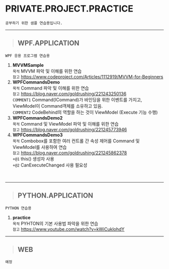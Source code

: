 # PRIVATE.PROJECT.PRACTICE
    공부하기 위한 샘플 연습용입니다.

* * *
>## WPF.APPLICATION
    WPF 응용 프로그램 연습용


1. **MVVMSample** <br>
`목적` MVVM 파악 및 이해를 위한 연습<br>
`참고` https://www.codeproject.com/Articles/1112919/MVVM-for-Beginners  <br>
02. **WPFCommandsDemo** <br>
`목적` Command 파악 및 이해를 위한 연습<br>
`참고` https://blog.naver.com/goldrushing/221243250136   <br>
`COMMENT1` Command(ICommand)가 바인딩을 위한 이벤트를 가지고,  ViewModel이 Command객체를 소유하고 있음.<br>
`COMMENT2` CodeBehind의 역할을 하는 것이 ViewModel (Execute 기능 수행)<br> 
03. **WPFCommandsDemo2** <br>
`목적` Command 및 ViewModel 파악 및 이해를 위한 연습<br>
`참고` https://blog.naver.com/goldrushing/221245773946 <br>
04. **WPFCommandsDemo3** <br>
`목적` Combobox를 포함한 여러 컨트롤 간 속성 제어를 Command 및 ViewModel를 사용하여 연습<br>
`참고` https://blog.naver.com/goldrushing/221245862378 <br>
`+@1` this() 생성자 사용 <br>
`+@2` CanExecuteChanged 사용 필요성 <br>
<br>

* * *
>## PYTHON.APPLICATION
    PYTHON 연습용
    
 1. **practice** <br>
 `목적` PYHTON의 기본 사용법 파악을 위한 연습 <br>
 `참고` https://www.youtube.com/watch?v=kWiCuklohdY <br>
    
* * *
>## WEB
    예정
